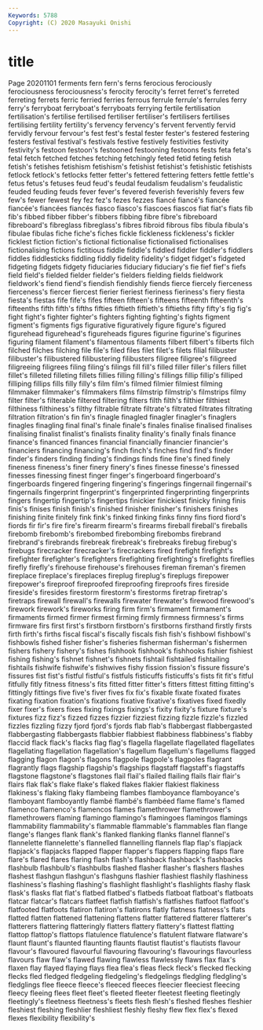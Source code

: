 ```yaml
---
Keywords: 5788
Copyright: (C) 2020 Masayuki Onishi
---
```


# title
Page 20201101
ferments fern fern's ferns ferocious ferociously
ferociousness ferociousness's ferocity ferocity's ferret ferret's ferreted ferreting ferrets ferric
ferried ferries ferrous ferrule ferrule's ferrules ferry ferry's ferryboat ferryboat's
ferryboats ferrying fertile fertilisation fertilisation's fertilise fertilised fertiliser fertiliser's fertilisers
fertilises fertilising fertility fertility's fervency fervency's fervent fervently fervid fervidly
fervour fervour's fest fest's festal fester fester's festered festering festers
festival festival's festivals festive festively festivities festivity festivity's festoon festoon's
festooned festooning festoons fests feta feta's fetal fetch fetched fetches
fetching fetchingly feted fetid feting fetish fetish's fetishes fetishism fetishism's
fetishist fetishist's fetishistic fetishists fetlock fetlock's fetlocks fetter fetter's fettered
fettering fetters fettle fettle's fetus fetus's fetuses feud feud's feudal
feudalism feudalism's feudalistic feuded feuding feuds fever fever's fevered feverish
feverishly fevers few few's fewer fewest fey fez fez's fezes
fezzes fiancé fiancé's fiancée fiancée's fiancées fiancés fiasco fiasco's fiascoes
fiascos fiat fiat's fiats fib fib's fibbed fibber fibber's fibbers
fibbing fibre fibre's fibreboard fibreboard's fibreglass fibreglass's fibres fibroid fibrous
fibs fibula fibula's fibulae fibulas fiche fiche's fiches fickle fickleness
fickleness's fickler ficklest fiction fiction's fictional fictionalise fictionalised fictionalises fictionalising
fictions fictitious fiddle fiddle's fiddled fiddler fiddler's fiddlers fiddles fiddlesticks
fiddling fiddly fidelity fidelity's fidget fidget's fidgeted fidgeting fidgets fidgety
fiduciaries fiduciary fiduciary's fie fief fief's fiefs field field's fielded
fielder fielder's fielders fielding fields fieldwork fieldwork's fiend fiend's fiendish
fiendishly fiends fierce fiercely fierceness fierceness's fiercer fiercest fierier fieriest
fieriness fieriness's fiery fiesta fiesta's fiestas fife fife's fifes fifteen
fifteen's fifteens fifteenth fifteenth's fifteenths fifth fifth's fifths fifties fiftieth
fiftieth's fiftieths fifty fifty's fig fig's fight fight's fighter fighter's
fighters fighting fighting's fights figment figment's figments figs figurative figuratively
figure figure's figured figurehead figurehead's figureheads figures figurine figurine's figurines
figuring filament filament's filamentous filaments filbert filbert's filberts filch filched
filches filching file file's filed files filet filet's filets filial
filibuster filibuster's filibustered filibustering filibusters filigree filigree's filigreed filigreeing filigrees
filing filing's filings fill fill's filled filler filler's fillers fillet
fillet's filleted filleting fillets fillies filling filling's fillings fillip fillip's
filliped filliping fillips fills filly filly's film film's filmed filmier
filmiest filming filmmaker filmmaker's filmmakers films filmstrip filmstrip's filmstrips filmy
filter filter's filterable filtered filtering filters filth filth's filthier filthiest
filthiness filthiness's filthy filtrable filtrate filtrate's filtrated filtrates filtrating filtration
filtration's fin fin's finagle finagled finagler finagler's finaglers finagles finagling
final final's finale finale's finales finalise finalised finalises finalising finalist
finalist's finalists finality finality's finally finals finance finance's financed finances
financial financially financier financier's financiers financing financing's finch finch's finches
find find's finder finder's finders finding finding's findings finds fine
fine's fined finely fineness fineness's finer finery finery's fines finesse
finesse's finessed finesses finessing finest finger finger's fingerboard fingerboard's fingerboards
fingered fingering fingering's fingerings fingernail fingernail's fingernails fingerprint fingerprint's fingerprinted
fingerprinting fingerprints fingers fingertip fingertip's fingertips finickier finickiest finicky fining
finis finis's finises finish finish's finished finisher finisher's finishers finishes
finishing finite finitely fink fink's finked finking finks finny fins
fiord fiord's fiords fir fir's fire fire's firearm firearm's firearms
fireball fireball's fireballs firebomb firebomb's firebombed firebombing firebombs firebrand firebrand's
firebrands firebreak firebreak's firebreaks firebug firebug's firebugs firecracker firecracker's firecrackers
fired firefight firefight's firefighter firefighter's firefighters firefighting firefighting's firefights fireflies
firefly firefly's firehouse firehouse's firehouses fireman fireman's firemen fireplace fireplace's
fireplaces fireplug fireplug's fireplugs firepower firepower's fireproof fireproofed fireproofing fireproofs
fires fireside fireside's firesides firestorm firestorm's firestorms firetrap firetrap's firetraps
firewall firewall's firewalls firewater firewater's firewood firewood's firework firework's fireworks
firing firm firm's firmament firmament's firmaments firmed firmer firmest firming
firmly firmness firmness's firms firmware firs first first's firstborn firstborn's
firstborns firsthand firstly firsts firth firth's firths fiscal fiscal's fiscally
fiscals fish fish's fishbowl fishbowl's fishbowls fished fisher fisher's fisheries
fisherman fisherman's fishermen fishers fishery fishery's fishes fishhook fishhook's fishhooks
fishier fishiest fishing fishing's fishnet fishnet's fishnets fishtail fishtailed fishtailing
fishtails fishwife fishwife's fishwives fishy fission fission's fissure fissure's fissures
fist fist's fistful fistful's fistfuls fisticuffs fisticuffs's fists fit fit's
fitful fitfully fitly fitness fitness's fits fitted fitter fitter's fitters
fittest fitting fitting's fittingly fittings five five's fiver fives fix
fix's fixable fixate fixated fixates fixating fixation fixation's fixations fixative
fixative's fixatives fixed fixedly fixer fixer's fixers fixes fixing fixings
fixings's fixity fixity's fixture fixture's fixtures fizz fizz's fizzed fizzes
fizzier fizziest fizzing fizzle fizzle's fizzled fizzles fizzling fizzy fjord
fjord's fjords flab flab's flabbergast flabbergasted flabbergasting flabbergasts flabbier flabbiest
flabbiness flabbiness's flabby flaccid flack flack's flacks flag flag's flagella
flagellate flagellated flagellates flagellating flagellation flagellation's flagellum flagellum's flagellums flagged
flagging flagon flagon's flagons flagpole flagpole's flagpoles flagrant flagrantly flags
flagship flagship's flagships flagstaff flagstaff's flagstaffs flagstone flagstone's flagstones flail
flail's flailed flailing flails flair flair's flairs flak flak's flake
flake's flaked flakes flakier flakiest flakiness flakiness's flaking flaky flambeing
flambes flamboyance flamboyance's flamboyant flamboyantly flambé flambé's flambéed flame flame's
flamed flamenco flamenco's flamencos flames flamethrower flamethrower's flamethrowers flaming flamingo
flamingo's flamingoes flamingos flamings flammability flammability's flammable flammable's flammables flan
flange flange's flanges flank flank's flanked flanking flanks flannel flannel's
flannelette flannelette's flannelled flannelling flannels flap flap's flapjack flapjack's flapjacks
flapped flapper flapper's flappers flapping flaps flare flare's flared flares
flaring flash flash's flashback flashback's flashbacks flashbulb flashbulb's flashbulbs flashed
flasher flasher's flashers flashes flashest flashgun flashgun's flashguns flashier flashiest
flashily flashiness flashiness's flashing flashing's flashlight flashlight's flashlights flashy flask
flask's flasks flat flat's flatbed flatbed's flatbeds flatboat flatboat's flatboats
flatcar flatcar's flatcars flatfeet flatfish flatfish's flatfishes flatfoot flatfoot's flatfooted
flatfoots flatiron flatiron's flatirons flatly flatness flatness's flats flatted flatten
flattened flattening flattens flatter flattered flatterer flatterer's flatterers flattering flatteringly
flatters flattery flattery's flattest flatting flattop flattop's flattops flatulence flatulence's
flatulent flatware flatware's flaunt flaunt's flaunted flaunting flaunts flautist flautist's
flautists flavour flavour's flavoured flavourful flavouring flavouring's flavourings flavourless flavours
flaw flaw's flawed flawing flawless flawlessly flaws flax flax's flaxen
flay flayed flaying flays flea flea's fleas fleck fleck's flecked
flecking flecks fled fledged fledgeling fledgeling's fledgelings fledgling fledgling's fledglings
flee fleece fleece's fleeced fleeces fleecier fleeciest fleecing fleecy fleeing
flees fleet fleet's fleeted fleeter fleetest fleeting fleetingly fleetingly's fleetness
fleetness's fleets flesh flesh's fleshed fleshes fleshier fleshiest fleshing fleshlier
fleshliest fleshly fleshy flew flex flex's flexed flexes flexibility flexibility's
